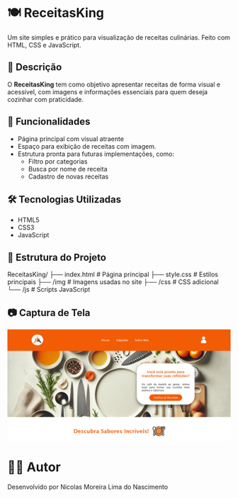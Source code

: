 # 🍽️ ReceitasKing

Um site simples e prático para visualização de receitas culinárias. Feito com HTML, CSS e JavaScript.

## 📌 Descrição

O **ReceitasKing** tem como objetivo apresentar receitas de forma visual e acessível, com imagens e informações essenciais para quem deseja cozinhar com praticidade.

## 🚀 Funcionalidades

- Página principal com visual atraente
- Espaço para exibição de receitas com imagem.
- Estrutura pronta para futuras implementações, como:
  - Filtro por categorias
  - Busca por nome de receita
  - Cadastro de novas receitas

## 🛠️ Tecnologias Utilizadas

- HTML5
- CSS3
- JavaScript

## 📂 Estrutura do Projeto
ReceitasKing/
├── index.html # Página principal
├── style.css # Estilos principais
├── /img # Imagens usadas no site
├── /css # CSS adicional
└── /js # Scripts JavaScript

## 📷 Captura de Tela

![Página inicial do ReceitasKing](pagina-inicial.png)

# 👨‍💻 Autor
Desenvolvido por Nicolas Moreira Lima do Nascimento
